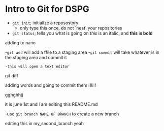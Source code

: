 # Intro to Git for DSPG

- `git init`; initialize a reposostory
    - only type this once, do not 'nest' your repositories
- `git status`; tells you what is going on
*this* is an italic, and **this is bold**

adding to nano 

-`git add` will add a ffile to a staging area
-`git commit` will take whatever is in the staging area and commit it 

    -this will open a text editor
git diff

adding words and going to commit them !!!!!!


gghghhjj

it is june 1st and I am editing this README.md 


-use `git branch NAME OF BRANCH` to create a new branch 


editing this in my_second_branch yeah

